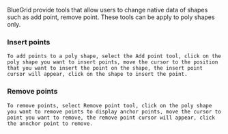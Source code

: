 BlueGrid provide tools that allow users to change native data of shapes such as add point, remove point. These tools can be apply to poly shapes only.

### Insert points
    To add points to a poly shape, select the Add point tool, click on the poly shape you want to insert points, move the cursor to the position that you want to insert the point on the shape, the insert point cursor will appear, click on the shape to insert the point.
### Remove points
    To remove points, select Remove point tool, click on the poly shape you want to remove points to display anchor points, move the cursor to point you want to remove, the remove point cursor will appear, click the annchor point to remove.